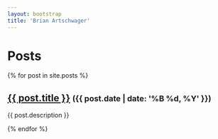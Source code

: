 ```yaml
---
layout: bootstrap
title: 'Brian Artschwager'
---
```


# Posts
{% for post in site.posts %}
  <h2><a href="{{ post.url }}">{{ post.title }}</a> <small>({{ post.date | date: '%B %d, %Y' }})</small></h2>
  <p>{{ post.description }}</p>
{% endfor %}
